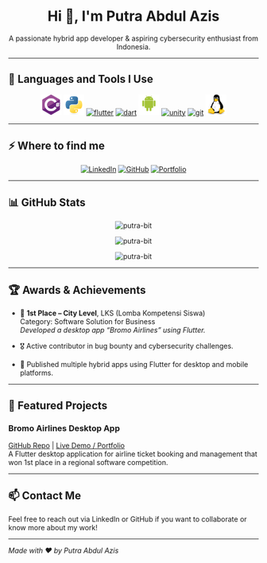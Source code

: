 <h1 align="center">Hi 👋, I'm Putra Abdul Azis</h1>
<p align="center">A passionate hybrid app developer & aspiring cybersecurity enthusiast from Indonesia.</p>

---

## 🚀 Languages and Tools I Use

<p align="center">
  <a href="https://docs.microsoft.com/en-us/dotnet/csharp/" target="_blank" rel="noopener noreferrer"><img src="https://raw.githubusercontent.com/devicons/devicon/master/icons/csharp/csharp-original.svg" alt="csharp" width="42" height="42" /></a>
  <a href="https://www.python.org/" target="_blank" rel="noopener noreferrer"><img src="https://raw.githubusercontent.com/devicons/devicon/master/icons/python/python-original.svg" alt="python" width="42" height="42" /></a>
  <a href="https://flutter.dev/" target="_blank" rel="noopener noreferrer"><img src="https://www.vectorlogo.zone/logos/flutterio/flutterio-icon.svg" alt="flutter" width="42" height="42" /></a>
  <a href="https://dart.dev/" target="_blank" rel="noopener noreferrer"><img src="https://www.vectorlogo.zone/logos/dartlang/dartlang-icon.svg" alt="dart" width="42" height="42" /></a>
  <a href="https://developer.android.com/" target="_blank" rel="noopener noreferrer"><img src="https://raw.githubusercontent.com/devicons/devicon/master/icons/android/android-original-wordmark.svg" alt="android" width="42" height="42" /></a>
  <a href="https://unity.com/" target="_blank" rel="noopener noreferrer"><img src="https://www.vectorlogo.zone/logos/unity3d/unity3d-icon.svg" alt="unity" width="42" height="42" /></a>
  <a href="https://git-scm.com/" target="_blank" rel="noopener noreferrer"><img src="https://www.vectorlogo.zone/logos/git-scm/git-scm-icon.svg" alt="git" width="42" height="42" /></a>
  <a href="https://www.linux.org/" target="_blank" rel="noopener noreferrer"><img src="https://raw.githubusercontent.com/devicons/devicon/master/icons/linux/linux-original.svg" alt="linux" width="42" height="42" /></a>
</p>

---

## ⚡️ Where to find me

<p align="center">
  <a href="https://www.linkedin.com/in/putra-abdul-azis" target="_blank" rel="noopener noreferrer"><img src="https://img.shields.io/badge/LinkedIn-0077B5?style=for-the-badge&logo=linkedin&logoColor=white" alt="LinkedIn" /></a>
  <a href="https://github.com/putra-bit" target="_blank" rel="noopener noreferrer"><img src="https://img.shields.io/badge/GitHub-181717?style=for-the-badge&logo=github&logoColor=white" alt="GitHub" /></a>
  <a href="https://pxzenon.netlify.app" target="_blank" rel="noopener noreferrer"><img src="https://img.shields.io/badge/Portfolio-%23FF5722?style=for-the-badge&logo=google-chrome&logoColor=white" alt="Portfolio" /></a>
</p>

---

## 📊 GitHub Stats

<p align="center">
  <img src="https://github-readme-stats.vercel.app/api?username=putra-bit&show_icons=true&locale=en" alt="putra-bit" />
</p>
<p align="center">
  <img src="https://github-readme-streak-stats.herokuapp.com/?user=putra-bit&" alt="putra-bit" />
</p>
<p align="center">
  <img src="https://github-readme-stats.vercel.app/api/top-langs?username=putra-bit&show_icons=true&locale=en&layout=compact" alt="putra-bit" />
</p>

---

## 🏆 Awards & Achievements

- 🥇 **1st Place – City Level**, LKS (Lomba Kompetensi Siswa)  
  Category: Software Solution for Business  
  *Developed a desktop app “Bromo Airlines” using Flutter.*

- 🎖️ Active contributor in bug bounty and cybersecurity challenges.

- 🚀 Published multiple hybrid apps using Flutter for desktop and mobile platforms.

---

## 💼 Featured Projects

### Bromo Airlines Desktop App  
[GitHub Repo](https://github.com/putra-bit/bromo-airlines) | [Live Demo / Portfolio](https://pxzenon.netlify.app)  
A Flutter desktop application for airline ticket booking and management that won 1st place in a regional software competition.

---

## 📫 Contact Me

Feel free to reach out via LinkedIn or GitHub if you want to collaborate or know more about my work!

---

*Made with ❤️ by Putra Abdul Azis*

